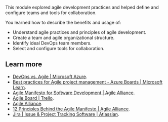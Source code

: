 This module explored agile development practices and helped define and configure teams and tools for collaboration.

You learned how to describe the benefits and usage of:

 -  Understand agile practices and principles of agile development.
 -  Create a team and agile organizational structure.
 -  Identify ideal DevOps team members.
 -  Select and configure tools for collaboration.

## Learn more

 -  [DevOps vs. Agile \| Microsoft Azure](https://azure.microsoft.com/overview/devops-vs-agile/).
 -  [Best practices for Agile project management - Azure Boards \| Microsoft Learn](/azure/devops/boards/best-practices-agile-project-management).
 -  [Agile Manifesto for Software Development \| Agile Alliance](https://www.agilealliance.org/agile101/the-agile-manifesto).
 -  [Agile Board \| Trello](https://trello.com/b/DnZvFigA/agile-board).
 -  [Agile Alliance](https://www.agilealliance.org/).
 -  [12 Principles Behind the Agile Manifesto \| Agile Alliance](https://www.agilealliance.org/agile101/12-principles-behind-the-agile-manifesto).
 -  [Jira \| Issue & Project Tracking Software \| Atlassian](https://www.atlassian.com/software/jira).
